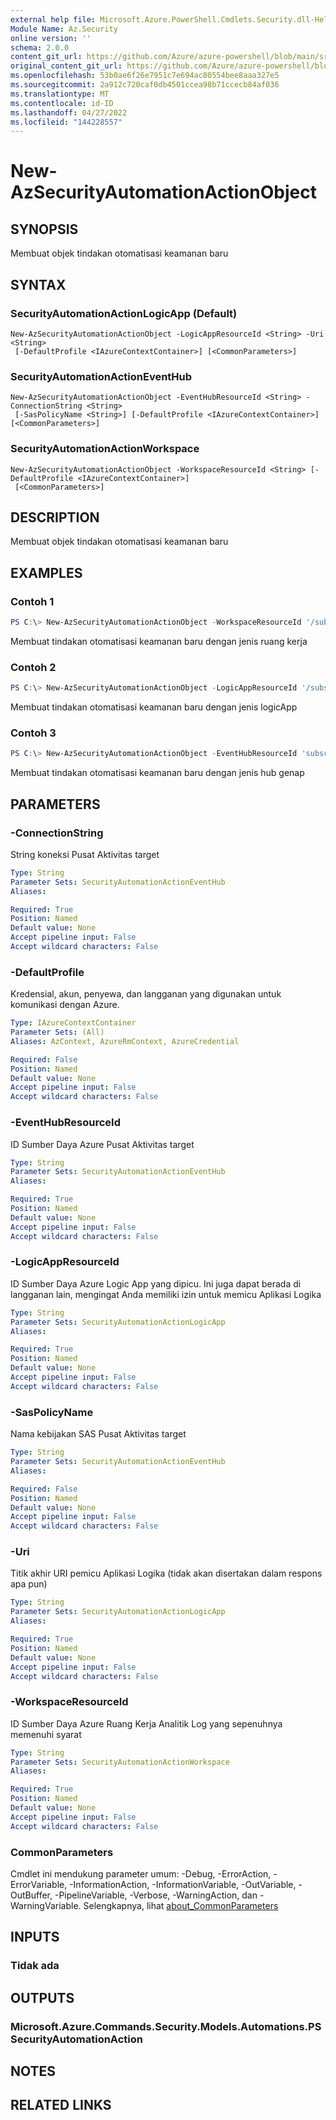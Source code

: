 ```yaml
---
external help file: Microsoft.Azure.PowerShell.Cmdlets.Security.dll-Help.xml
Module Name: Az.Security
online version: ''
schema: 2.0.0
content_git_url: https://github.com/Azure/azure-powershell/blob/main/src/Security/Security/help/New-AzSecurityAutomationActionObject.md
original_content_git_url: https://github.com/Azure/azure-powershell/blob/main/src/Security/Security/help/New-AzSecurityAutomationActionObject.md
ms.openlocfilehash: 53b0ae6f26e7951c7e694ac80554bee8aaa327e5
ms.sourcegitcommit: 2a912c720caf0db4501ccea98b71ccecb84af036
ms.translationtype: MT
ms.contentlocale: id-ID
ms.lasthandoff: 04/27/2022
ms.locfileid: "144228557"
---
```

# New-AzSecurityAutomationActionObject

## SYNOPSIS
Membuat objek tindakan otomatisasi keamanan baru

## SYNTAX

### SecurityAutomationActionLogicApp (Default)
```
New-AzSecurityAutomationActionObject -LogicAppResourceId <String> -Uri <String>
 [-DefaultProfile <IAzureContextContainer>] [<CommonParameters>]
```

### SecurityAutomationActionEventHub
```
New-AzSecurityAutomationActionObject -EventHubResourceId <String> -ConnectionString <String>
 [-SasPolicyName <String>] [-DefaultProfile <IAzureContextContainer>] [<CommonParameters>]
```

### SecurityAutomationActionWorkspace
```
New-AzSecurityAutomationActionObject -WorkspaceResourceId <String> [-DefaultProfile <IAzureContextContainer>]
 [<CommonParameters>]
```

## DESCRIPTION
Membuat objek tindakan otomatisasi keamanan baru

## EXAMPLES

### Contoh 1
```powershell
PS C:\> New-AzSecurityAutomationActionObject -WorkspaceResourceId '/subscriptions/64ac75e7-15ff-4963-8c07-a16016505e0f/resourceGroups/sampleResourceGroup/providers/Microsoft.OperationalInsights/workspaces/surashed-test'
```

Membuat tindakan otomatisasi keamanan baru dengan jenis ruang kerja

### Contoh 2
```powershell
PS C:\> New-AzSecurityAutomationActionObject -LogicAppResourceId '/subscriptions/03b601f1-7eca-4496-8f8d-355219eee254/resourceGroups/sampleResourceGroup/providers/Microsoft.Logic/workflows/LA' -Uri 'https://dummy.com/'
```

Membuat tindakan otomatisasi keamanan baru dengan jenis logicApp

### Contoh 3
```powershell
PS C:\> New-AzSecurityAutomationActionObject -EventHubResourceId 'subscriptions/03b601f1-7eca-4496-8f8d-355219eee254/resourceGroups/sampleResourceGroup/providers/Microsoft.EventHub/namespaces/cus-wsp-fake-assessment/eventhubs/cus-wsp-fake-assessment' -ConnectionString 'Endpoint=sb://dummy/;SharedAccessKeyName=dummy;SharedAccessKey=dummy;EntityPath=dummy'
```

Membuat tindakan otomatisasi keamanan baru dengan jenis hub genap

## PARAMETERS

### -ConnectionString
String koneksi Pusat Aktivitas target

```yaml
Type: String
Parameter Sets: SecurityAutomationActionEventHub
Aliases:

Required: True
Position: Named
Default value: None
Accept pipeline input: False
Accept wildcard characters: False
```

### -DefaultProfile
Kredensial, akun, penyewa, dan langganan yang digunakan untuk komunikasi dengan Azure.

```yaml
Type: IAzureContextContainer
Parameter Sets: (All)
Aliases: AzContext, AzureRmContext, AzureCredential

Required: False
Position: Named
Default value: None
Accept pipeline input: False
Accept wildcard characters: False
```

### -EventHubResourceId
ID Sumber Daya Azure Pusat Aktivitas target

```yaml
Type: String
Parameter Sets: SecurityAutomationActionEventHub
Aliases:

Required: True
Position: Named
Default value: None
Accept pipeline input: False
Accept wildcard characters: False
```

### -LogicAppResourceId
ID Sumber Daya Azure Logic App yang dipicu.
Ini juga dapat berada di langganan lain, mengingat Anda memiliki izin untuk memicu Aplikasi Logika

```yaml
Type: String
Parameter Sets: SecurityAutomationActionLogicApp
Aliases:

Required: True
Position: Named
Default value: None
Accept pipeline input: False
Accept wildcard characters: False
```

### -SasPolicyName
Nama kebijakan SAS Pusat Aktivitas target

```yaml
Type: String
Parameter Sets: SecurityAutomationActionEventHub
Aliases:

Required: False
Position: Named
Default value: None
Accept pipeline input: False
Accept wildcard characters: False
```

### -Uri
Titik akhir URI pemicu Aplikasi Logika (tidak akan disertakan dalam respons apa pun)

```yaml
Type: String
Parameter Sets: SecurityAutomationActionLogicApp
Aliases:

Required: True
Position: Named
Default value: None
Accept pipeline input: False
Accept wildcard characters: False
```

### -WorkspaceResourceId
ID Sumber Daya Azure Ruang Kerja Analitik Log yang sepenuhnya memenuhi syarat

```yaml
Type: String
Parameter Sets: SecurityAutomationActionWorkspace
Aliases:

Required: True
Position: Named
Default value: None
Accept pipeline input: False
Accept wildcard characters: False
```

### CommonParameters
Cmdlet ini mendukung parameter umum: -Debug, -ErrorAction, -ErrorVariable, -InformationAction, -InformationVariable, -OutVariable, -OutBuffer, -PipelineVariable, -Verbose, -WarningAction, dan -WarningVariable. Selengkapnya, lihat [about_CommonParameters](http://go.microsoft.com/fwlink/?LinkID=113216)

## INPUTS

### Tidak ada

## OUTPUTS

### Microsoft.Azure.Commands.Security.Models.Automations.PSSecurityAutomationAction

## NOTES

## RELATED LINKS
